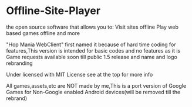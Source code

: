 # Offline-Site-Player
the open source software that allows you to:
Visit sites offline
Play web based games offline
and more

"Hop Mania WebClient" first named it because of hard time coding for features,This version is intended for basic codes and no features as it is
Game requests available soon till public 1.5 release and name and logo rebranding

Under licensed with MIT License
see at the top for more info

All games,assets,etc are NOT made by me,This is a port version of Google Games for Non-Google enabled Android devices(will be removed till the rebrand)
